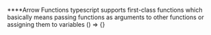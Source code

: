 ****Arrow Functions
typescript supports first-class functions which basically means passing functions as arguments to other functions or assigning them to variables
() => {}
